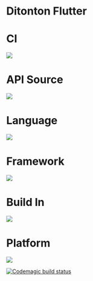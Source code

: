 # Ditonton Flutter

# CI
<img src="https://img.shields.io/badge/codemagic-%23F45E3F.svg?&style=for-the-badge&logo=codemagic&logoColor=white" />

# API Source
<img src="https://img.shields.io/badge/the%20movie%20database-%2301D277.svg?&style=for-the-badge&logo=the%20movie%20database&logoColor=white" />

# Language
<img src="https://img.shields.io/badge/dart-%230175C2.svg?&style=for-the-badge&logo=dart&logoColor=white" />

# Framework
<img src="https://img.shields.io/badge/flutter-%2302569B.svg?&style=for-the-badge&logo=flutter&logoColor=white" />

# Build In
<img src="https://img.shields.io/badge/visual%20studio%20code-%23007ACC.svg?&style=for-the-badge&logo=visual%20studio%20code&logoColor=white" />

# Platform
<img src="https://img.shields.io/badge/android-%233DDC84.svg?&style=for-the-badge&logo=android&logoColor=black" />

[![Codemagic build status](https://api.codemagic.io/apps/64eedee21a9bb2d4c59a836f/64eedee21a9bb2d4c59a836e/status_badge.svg)](https://codemagic.io/apps/64eedee21a9bb2d4c59a836f/64eedee21a9bb2d4c59a836e/latest_build)






